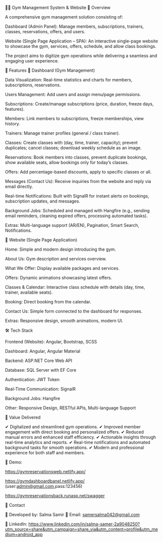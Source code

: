 🏋️‍♀️ Gym Management System & Website
📌 Overview

A comprehensive gym management solution consisting of:

Dashboard (Admin Panel): Manage members, subscriptions, trainers, classes, reservations, offers, and users.

Website (Single Page Application – SPA): An interactive single-page website to showcase the gym, services, offers, schedule, and allow class bookings.

The project aims to digitize gym operations while delivering a seamless and engaging user experience.

🚀 Features
🔹 Dashboard (Gym Management)

Data Visualization: Real-time statistics and charts for members, subscriptions, reservations.

Users Management: Add users and assign menu/page permissions.

Subscriptions: Create/manage subscriptions (price, duration, freeze days, features).

Members: Link members to subscriptions, freeze memberships, view history.

Trainers: Manage trainer profiles (general / class trainer).

Classes: Create classes with (day, time, trainer, capacity); prevent duplicates; cancel classes; download weekly schedule as an image.

Reservations: Book members into classes, prevent duplicate bookings, show available seats, allow bookings only for today’s classes.

Offers: Add percentage-based discounts, apply to specific classes or all.

Messages (Contact Us): Receive inquiries from the website and reply via email directly.

Real-time Notifications: Built with SignalR for instant alerts on bookings, subscription updates, and messages.

Background Jobs: Scheduled and managed with Hangfire (e.g., sending email reminders, cleaning expired offers, processing automated tasks).

Extras: Multi-language support (AR/EN), Pagination, Smart Search, Notifications.

🔹 Website (Single Page Application)

Home: Simple and modern design introducing the gym.

About Us: Gym description and services overview.

What We Offer: Display available packages and services.

Offers: Dynamic animations showcasing latest offers.

Classes & Calendar: Interactive class schedule with details (day, time, trainer, available seats).

Booking: Direct booking from the calendar.

Contact Us: Simple form connected to the dashboard for responses.

Extras: Responsive design, smooth animations, modern UI.

🛠️ Tech Stack

Frontend (Website): Angular, Bootstrap, SCSS

Dashboard: Angular, Angular Material

Backend: ASP.NET Core Web API

Database: SQL Server with EF Core

Authentication: JWT Token

Real-Time Communication: SignalR

Background Jobs: Hangfire

Other: Responsive Design, RESTful APIs, Multi-language Support

🎯 Value Delivered

✔ Digitalized and streamlined gym operations.
✔ Improved member engagement with direct booking and personalized offers.
✔ Reduced manual errors and enhanced staff efficiency.
✔ Actionable insights through real-time analytics and reports.
✔ Real-time notifications and automated background tasks for smooth operations.
✔ Modern and professional experience for both staff and members.

📸 Demo:

https://gymreservationsweb.netlify.app/

https://gymdashboardbanel.netlify.app/ (user:admin@gmail.com,pass:123456)


https://gymreservationsback.runasp.net/swagger

📩 Contact

👤 Developed by: Salma Samir
📧 Email: samersalma042@gmail.com

💼 LinkedIn: https://www.linkedin.com/in/salma-samer-2a9048250?utm_source=share&utm_campaign=share_via&utm_content=profile&utm_medium=android_app
